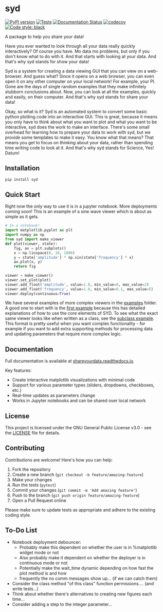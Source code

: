 # syd

[![PyPI version](https://badge.fury.io/py/syd.svg)](https://badge.fury.io/py/syd)
[![Tests](https://github.com/landoskape/syd/actions/workflows/tests.yml/badge.svg)](https://github.com/landoskape/syd/actions/workflows/tests.yml)
[![Documentation Status](https://readthedocs.org/projects/shareyourdata/badge/?version=stable)](https://shareyourdata.readthedocs.io/en/stable/?badge=stable)
[![codecov](https://codecov.io/gh/landoskape/syd/branch/main/graph/badge.svg)](https://codecov.io/gh/landoskape/syd)
[![Code style: black](https://img.shields.io/badge/code%20style-black-000000.svg)](https://github.com/psf/black)


A package to help you share your data!

Have you ever wanted to look through all your data really quickly interactively? Of course you have. Mo data mo problems, but only if you don't know what to do with it. And that starts with looking at your data. And that's why syd stands for show your data! 

Syd is a system for creating a data viewing GUI that you can view on a web-browser. And guess what? Since it opens on a web browser, you can even open it on any other computer on your local network! For example, your PI. Gone are the days of single random examples that they make infinitely stubborn conclusions about. Now, you can look at all the examples, quickly and easily, on their computer. And that's why syd stands for share your data!

Okay, so what is it? Syd is an automated system to convert some basic python plotting code into an interactive GUI. This is great, because it means you only have to think about what you want to plot and what you want to be interactive, syd does the work to make an interface. There's some small overhead for learning how to prepare your data to work with syd, but we provide some templates to make it easy. You know what that means? That means you get to focus on _thinking_ about your data, rather than spending time writing code to look at it. And that's why syd stands for Science, Yes! Datum!

## Installation

```bash
pip install syd
```

## Quick Start
Right now the only way to use it is in a jupyter notebook. More deployments coming soon!
This is an example of a sine wave viewer which is about as simple as it gets. 
```python
# In a notebook! 
import matplotlib.pyplot as plt
import numpy as np
from syd import make_viewer
def plot(viewer, state):
    fig, ax = plt.subplots()
    x = np.linspace(0, 10, 1000)
    y = state['amplitude'] * np.sin(state['frequency'] * x)
    ax.plot(x, y)
    return fig
        
viewer = make_viewer()
viewer.set_plot(plot)
viewer.add_float('amplitude', value=1.0, min_value=0, max_value=2)
viewer.add_float('frequency', value=1.0, min_value=0.1, max_value=5)
viewer.deploy(continuous=True)
```

We have several examples of more complex viewers in the [examples](examples) folder. A good one
to start with is the [first example](examples/first_example.ipynb) because this has detailed 
explanations of how to use the core elements of SYD. To see what the exact same viewer looks like
when written as a class, see the [subclass example](examples/subclass_example.ipynb). This format
is pretty useful when you want complex functionality - for example if you want to add extra
supporting methods for processing data and updating parameters that require more complex logic.

## Documentation

Full documentation is available at [shareyourdata.readthedocs.io](https://shareyourdata.readthedocs.io/).

Key features:
- Create interactive matplotlib visualizations with minimal code
- Support for various parameter types (sliders, dropdowns, checkboxes, etc.)
- Real-time updates as parameters change
- Works in Jupyter notebooks and can be shared over local network

## License

This project is licensed under the GNU General Public License v3.0 - see the [LICENSE](LICENSE) file for details.

## Contributing

Contributions are welcome! Here's how you can help:

1. Fork the repository
2. Create a new branch (`git checkout -b feature/amazing-feature`)
3. Make your changes
4. Run the tests (`pytest`)
5. Commit your changes (`git commit -m 'Add amazing feature'`)
6. Push to the branch (`git push origin feature/amazing-feature`)
7. Open a Pull Request online

Please make sure to update tests as appropriate and adhere to the existing coding style.


## To-Do List
- Notebook deployment debouncer: 
  - Probably make this dependent on whether the user is in %matplotlib widget mode or not
  - Also probably make it dependent on whether the deployer is in continuous mode or not
  - Potentially make the wait_time dynamic depending on how fast the plot method is and how
  - frequently the no comm messages show up... (if we can catch them)
- Consider the class method "of this class" function permissions.... (and write tests...)
- Think about whether there's alternatives to creating new figures each time...
- Consider adding a step to the integer parameter...
